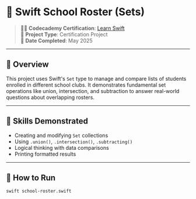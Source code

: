 # 🏫 Swift School Roster (Sets)

> 👨‍🎓 **Codecademy Certification**: [Learn Swift](https://www.codecademy.com/courses/learn-swift/projects/swift-sets-school-roster)  
> 📁 **Project Type**: Certification Project  
> 📅 **Date Completed**: May 2025  

---

## 🧠 Overview

This project uses Swift's `Set` type to manage and compare lists of students enrolled in different school clubs. It demonstrates fundamental set operations like union, intersection, and subtraction to answer real-world questions about overlapping rosters.

---

## 🧱 Skills Demonstrated

- Creating and modifying `Set` collections  
- Using `.union()`, `.intersection()`, `.subtracting()`  
- Logical thinking with data comparisons  
- Printing formatted results

---

## 🚀 How to Run

```bash
swift school-roster.swift
